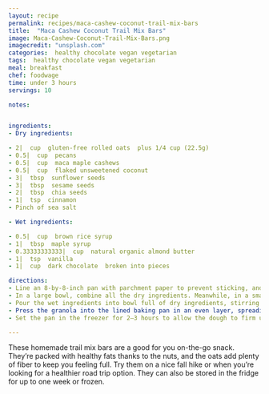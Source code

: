 ```yaml
---
layout: recipe
permalink: recipes/maca-cashew-coconut-trail-mix-bars
title:  "Maca Cashew Coconut Trail Mix Bars"
image: Maca-Cashew-Coconut-Trail-Mix-Bars.png
imagecredit: "unsplash.com"
categories:  healthy chocolate vegan vegetarian
tags:  healthy chocolate vegan vegetarian
meal: breakfast
chef: foodwage
time: under 3 hours
servings: 10

notes:


ingredients:
- Dry ingredients:

- 2|  cup  gluten-free rolled oats  plus 1/4 cup (22.5g)
- 0.5|  cup  pecans
- 0.5|  cup  maca maple cashews
- 0.5|  cup  flaked unsweetened coconut
- 3|  tbsp  sunflower seeds
- 3|  tbsp  sesame seeds
- 2|  tbsp  chia seeds
- 1|  tsp  cinnamon
- Pinch of sea salt

- Wet ingredients:

- 0.5|  cup  brown rice syrup
- 1|  tbsp  maple syrup
- 0.33333333333|  cup  natural organic almond butter
- 1|  tsp  vanilla
- 1|  cup  dark chocolate  broken into pieces

directions:
- Line an 8-by-8-inch pan with parchment paper to prevent sticking, and let the parchment hang over the edges so you can use it as handles later. Set aside.
- In a large bowl, combine all the dry ingredients. Meanwhile, in a small saucepan over medium heat, stir together the brown rice syrup, maple syrup and almond butter until warm and smooth. Once the consistency of the wet mixture is thin, remove from heat and stir in the vanilla.
- Pour the wet ingredients into bowl full of dry ingredients, stirring well to incorporate and coat as much of the dry ingredients as possible.
- Press the granola into the lined baking pan in an even layer, spreading it into all four corners. (Tip: Use the back of a spatula to ensure the layer is as smooth and flat as possible.)
- Set the pan in the freezer for 2–3 hours to allow the dough to firm up. (They’re easiest to cut when they’re semi/mostly frozen.) Then slice into 10 bars with a sharp knife. Melt the chocolate on the stove using a double boiler. Drizzle over the trail mix bars and freeze again for about 15 minutes or until chocolate is fully set.

---
```


These homemade trail mix bars are a good for you on-the-go snack. They’re packed with healthy fats thanks to the nuts, and the oats add plenty of fiber to keep you feeling full. Try them on a nice fall hike or when you’re looking for a healthier road trip option. They can also be stored in the fridge for up to one week or frozen.